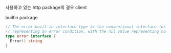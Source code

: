 


사용하고 있는 http package의 경우 client


builtin package
```go
// The error built-in interface type is the conventional interface for  
// representing an error condition, with the nil value representing no error.  
type error interface {  
  Error() string  
}
```